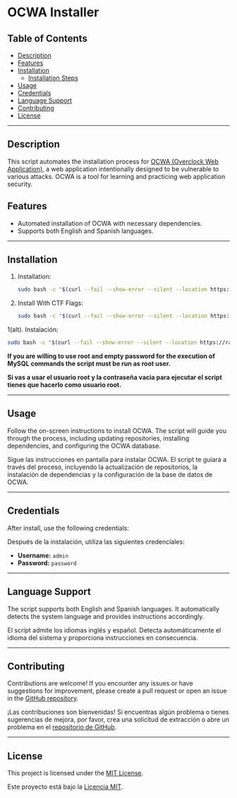 # OCWA Installer

## Table of Contents
- [Description](#description)
- [Features](#features)
- [Installation](#installation)
  - [Installation Steps](#installation-steps)
- [Usage](#usage)
- [Credentials](#credentials)
- [Language Support](#language-support)
- [Contributing](#contributing)
- [License](#license)

---

## Description

This script automates the installation process for [OCWA (Overclock Web Application)](https://github.com/0x31i/OCWA), a web application intentionally designed to be vulnerable to various attacks. OCWA is a tool for learning and practicing web application security.

## Features

- Automated installation of OCWA with necessary dependencies.
- Supports both English and Spanish languages.

---

## Installation

1. Installation:
   ```bash
   sudo bash -c "$(curl --fail --show-error --silent --location https://raw.githubusercontent.com/0x31i/OCWA-Script/main/Install-OCWA.sh)"

   ```

2. Install With CTF Flags:
   ```bash
   sudo bash -c "$(curl --fail --show-error --silent --location https://raw.githubusercontent.com/0x31i/OCWA-Script/main/Install-OCWA-vCTF.sh)"

   ```

1(alt). Instalación:
   ```bash
   sudo bash -c "$(curl --fail --show-error --silent --location https://raw.githubusercontent.com/0x31i/OCWA-Script/main/Install-OCWA.sh)"

   ```

**If you are willing to use root and empty password for the execution of MySQL commands the script must be run as root user.**

**Si vas a usar el usuario root y la contraseña vacia para ejecutar el script tienes que hacerlo como usuario root.**


---

## Usage

Follow the on-screen instructions to install OCWA. The script will guide you through the process, including updating repositories, installing dependencies, and configuring the OCWA database.

Sigue las instrucciones en pantalla para instalar OCWA. El script te guiará a través del proceso, incluyendo la actualización de repositorios, la instalación de dependencias y la configuración de la base de datos de OCWA.

---

## Credentials

After install, use the following credentials:

Después de la instalación, utiliza las siguientes credenciales:

- **Username:** `admin`
- **Password:** `password`
  
---

## Language Support

The script supports both English and Spanish languages. It automatically detects the system language and provides instructions accordingly.

El script admite los idiomas inglés y español. Detecta automáticamente el idioma del sistema y proporciona instrucciones en consecuencia.

---

## Contributing

Contributions are welcome! If you encounter any issues or have suggestions for improvement, please create a pull request or open an issue in the [GitHub repository](https://github.com/0x31i/OCWA-Script).

¡Las contribuciones son bienvenidas! Si encuentras algún problema o tienes sugerencias de mejora, por favor, crea una solicitud de extracción o abre un problema en el [repositorio de GitHub](https://github.com/0x31i/OCWA-Script).

---

## License

This project is licensed under the [MIT License](LICENSE).

Este proyecto está bajo la [Licencia MIT](LICENSE).
